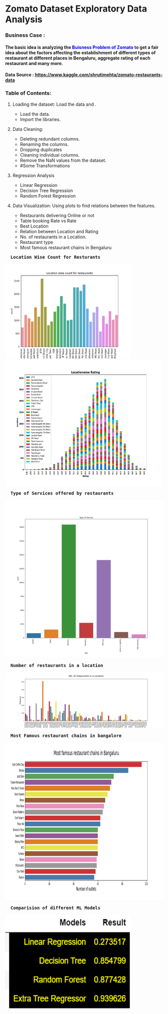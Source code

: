 # Zomato Dataset Exploratory Data Analysis 

### Business Case :
#### The basic idea is analyzing the <font color=blue>Buisness Problem of Zomato </font> to get a fair idea about the factors affecting the establishment of different types of restaurant at different places in Bengaluru, aggregate rating of each restaurant and many more.


#### Data Source : https://www.kaggle.com/shrutimehta/zomato-restaurants-data


### Table of Contents:
 1. Loading the dataset: Load the data and .
       <ul>
       <li>Load the data.</li>
       <li>Import the libraries.</li>
      
      </ul>

 2. Data Cleaning:
      <ul>
       <li>Deleting redundant columns.</li>
       <li>Renaming the columns.</li>
       <li>Dropping duplicates</li>
       <li>Cleaning individual columns.</li>
       <li>Remove the NaN values from the dataset.</li>
       <li> #Some Transformations</li>
      </ul>
      

     
 3. Regression Analysis
       <ul>
       <li>Linear Regression</li>
       <li>Decision Tree Regression</li>
       <li>Random Forest Regression</li>
 
      </ul>

      
      
      
 4. Data Visualization: Using plots to find relations between the features.
      <ul>
       <li>Restaurants delivering Online or not</li>
       <li>Table booking Rate vs Rate</li>
       <li> Best Location</li>
       <li>Relation between Location and Rating</li>
       <li>No. of restaurants in a Location.</li>
       <li>Restaurant type</li>
       <li>Most famous restaurant chains in Bengaluru</li>
      </ul>


     
     
     

<pre> <b> Location Wise Count for Resturants    </b></pre> 


<img src= 'Image/Location.png' width='400'>                         <img src= 'Image/LocationRating.png'  width='500' height='400' > 



<pre> <b> Type of Services offered by restaurants  </b></pre> 

<img src= 'Image/TypeofService.png'  width='700' height='500'   > 


<pre> <b> Number of restaurants in a location </b></pre> 

<img src= 'Image/Numberres.png'   > 

<pre> <b> Most Famous restaurant chains in bangalore  </b></pre> 

<img src= 'Image/frequent.png'  width='700' height='500'   > 


<pre> <b> Comparision of different ML Models  </b></pre> 

<img src= 'Image/Result.PNG'  width='400' height='300'   > 




